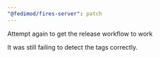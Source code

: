 ```yaml
---
"@fedimod/fires-server": patch
---
```


Attempt again to get the release workflow to work

It was still failing to detect the tags correctly.
